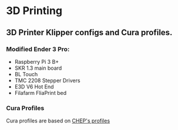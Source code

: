 # 3D Printing
## 3D Printer Klipper configs and Cura profiles.

### Modified Ender 3 Pro:
 * Raspberry Pi 3 B+
 * SKR 1.3 main board
 * BL Touch
 * TMC 2208 Stepper Drivers
 * E3D V6 Hot End
 * Filafarm FliaPrint bed

### Cura Profiles
Cura profiles are based on [CHEP's profiles](https://www.chepclub.com/cura-profiles.html)
